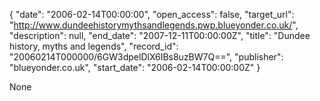 {
  "date": "2006-02-14T00:00:00", 
  "open_access": false, 
  "target_url": "http://www.dundeehistorymythsandlegends.pwp.blueyonder.co.uk/", 
  "description": null, 
  "end_date": "2007-12-11T00:00:00Z", 
  "title": "Dundee history, myths and legends", 
  "record_id": "20060214T000000/6GW3dpelDlX6IBs8uzBW7Q==", 
  "publisher": "blueyonder.co.uk", 
  "start_date": "2006-02-14T00:00:00Z"
}

None